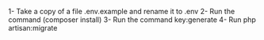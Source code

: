 <!-- To run the project on your host(device), please follow these steps-->
1- Take a copy of a file .env.example and rename it to .env
2- Run the command (composer install)
3- Run the command key:generate
4- Run php artisan:migrate
<!-- thanks -->
